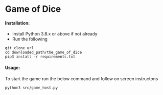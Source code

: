 
# Game of Dice

#### Installation:
- Install Python 3.8.x or above if not already
- Run the following

```shell script
git clone url 
cd downloaded_path/the_game_of_dice
pip3 install -r requirements.txt
```

#### Usage:
To start the game run the below command and follow on screen instructons
```shell script
python3 src/game_host.py
```